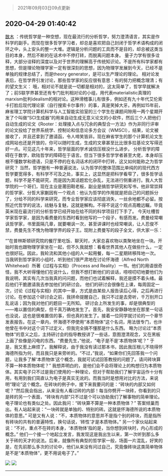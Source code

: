 > 2021年09月03日09点更新
<link rel="stylesheet" href="https://cdn.jsdelivr.net/gh/taotie6/sampleJSON@main/css/photo_show.css">


 ## 2020-04-29 01:40:42 

 [㪚木](https://www.coolapk.com/feed/18445833?shareKey=YTA4NDEwOGZjMWZlNjEzMTc1NDY~) ：传统哲学是一种空想，现在最流行的分析哲学，努力澄清语言，其实是作科学的副手。而现在很多哲学学习者，却总是喜欢把自己封闭于哲学术语构成的闭环之中，头上安头的整一大堆。逻辑是分析问题的工具而不是目的，却总被这类当目的本身，然后不断的在话术中不停打转，而脱离问题本身。<!--break-->
量子力学有很多诠释，大部分诠释的深度以及对于世界的理解高于传统知识论。不是所有科学家都有思想，但是理论物理学家一定有很深刻的思想，因为物理学发展到今天，已经不是单独的规律总结了，而是theory generator，是可以生产理论的理论。
相对论发表后，在哲学界引发讨论，那些哲学家的反应很有意思：有的努力把概念理清；有的望文生义： 哦，相对论不就是说一切都是相对的，这太简单了，哲学早就解决了；前S联学界甚至还有专门批判相对论的小组，用代表materialistic真理的marxism批判idealism的相对论。这种滑稽事儿有很多，例如还有九十年代艾伦索卡打脸后现代理论家（自行搜索卡尔事件）的事，真是笑掉大牙。再例如15年前，麻省理工学院计算机科学与人工智能实验室的三个学生在课题间隙用一两个星期开发了个叫做“SCI生成器”的用来自动生成无意义论文的小软件，然后三个人把他们自动生成的论文《Rooter：处理接入点与冗余的典型合一方法》作为非同行评审的论文投给了世界系统学、控制论和信息论多方会议（WMSCI），结果，论文被接收了，并且还拿到了邀请函，令人啼笑皆非。现在麻省学生的那个计算机论文生成网站也还是开放的，你可以随时生成，生成的文章甚至比比很多拉基论文写得还好一点。可见这几十年来，哲学层面的学术诚信压根没什么进步。
分析哲学的障碍在于数学，欧陆哲学的障碍在于语言。但当下很多哲学学者甚至大佬，本身却压根不懂数学和德语，只是不停的在名词话术的闭环中打转，这又如何能称之为哲学研究？
当然，哲学圈有一种普遍说法，认为哲学的整体范围比单纯的的现代西方哲学要宽得多，有科学不可及之处，事实上，这显然是把科学看窄了，很多哲学话题，科学不是不能研究，而是因为其话题宏化杂乱，无法进行侧重进行。我人大哲学院的一个哥们，现在主业是莆田鞋老板，副业是搞哲学研究和写书，他非常崇拜的哲学家、分哲大家蒯因有一个观点：他认为哲学的作用就是把自己的问题拆分了，分给不同的科学来研究，而专业哲学家应该彻底消失，一丝余地都不必留。按照近代哲学的说法，祛魅与复魅，这就是解构。不得不说这个观点高瞻远瞩，毕竟英米现在最流行的分析哲学已经开始在给不同的科学项目打下手了。
今天吐槽哲学家哲学家，是因为看费曼的东西时看到他写的一个段子，有感而发。费曼经常嘲讽哲学家，书里面隔几章，就要嘲讽一次，甚至讲课时也经常嘲讽，让人忍俊不禁，费曼先生不愧为物理学界的段子王。现附上费曼写的段子全文，供大家一乐：

“”在普林斯顿研究院的餐厅里吃饭、聊天时，大家总喜欢物以类聚地坐在一块。开始时我也跟物理学家坐在一起，但不久我就想：看看世界其他人在做些什么，一定也很好玩。因此，我轮流和其他小组的人一起用餐，每一二星期转移阵地一次。
当我转到哲学家的小组时，听到他们很严肃地在讨论怀海德（Alfred North Whitehead）所著《过程与实相》（Process and Reality）一书。他们的用语很奇怪，我不大听得懂他们在说什么，但我不想打断他们的谈话，唠唠叨叨地要他们为我说明，其实有几次当我真的问问题，而他们也试着解释，我还是摸不着头绪。最后他们干脆邀请我去参加他们的研讨会。
他们的研讨会很像在上课，每周固定一次，讨论《过程与实相》的其中一章，方式是由某些人报告读后心得，之后再进行讨论。在参加这个研讨会之前，我拼命提醒自己，我只不过是去旁听，千万别开口乱说话；因为我对他们的题目一无所知。
研讨会上所发生的事，却是很典型的——难以置信的典型，但千真万确地发生了。首先，我安安静静地坐在那里一句话也没说，这也是很难置信的事，但也真的发生了。接着一位同学就讨论的一个章节发表报告。在这一章内，怀海德不停使用“本质物体”这个名词，用法很专门，也许他曾在书中对这个词下过定义，但我完全搞不懂那是什么东西。
略为讨论过“本质物体”的意义之后，主持研讨会的指导教授讲了一些话，意图澄清观念，又在黑板上画了些像是闪电的东西。“费曼先生，”他说，“电子是不是‘本质物体’呢？”
于是，我又惹上麻烦了。我解释说，由于我没有读过那本书，因此我压根儿不晓得怀海德所指为何，而且我只是来旁听的。“不过，”我说，“如果你们先回答我一个问题，让我多了解‘本质物体’这个概念，我就可试试回答教授的问题了。请问砖块算不算一种本质物体呢？”
我想弄明白的，是他们会不会将理论上的构想归为本质物体。其实电子只不过是我们使用的一种理论，但对于帮助我们了解宇宙运作十分有用，有用到我们简直认为电子是真实无讹的。而我当时是想用对比的方法，来说明“理论”这个概念。在砖块的例子中，接下来我要问的是：“砖块的内部又如何呢？”然后我会指出，从来没有人看过砖的内部！每当你劈开一块砖，你看到的只是砖的另一个表面，“砖块有内部”只不过是个可以协助我们了解事物的简单理论。电子理论也有类似之处。因此我问：“砖块算不算是一种本质物体？”
答案倾巢而出。有人站起来说：“一块砖就是单独的、特别的砖。这就是怀海德所说的本质物体的意思。”
可是又有人说：“不，本质物体的意思并不是指个别的砖块，而是指所有砖块的共有的普遍特性，换句话说，‘砖性’才是本质物体。”
另一个家伙站起来说：“不对，重点不在砖的本身，‘本质物体’指的是，当你想到砖块时，内心形成的概念。”
他们一个接一个地起立发言，我发现这是我出生以来，第一次听到那么多关于砖的天才的说法。后来，就像所有典型的哲学家一般，场面一片混乱，好笑的是，在先前那么多次的讨论中，他们从来没有问过自己，究竟像砖块这类简单物体是不是“本质物体”，更不用说电子了。” 

<div class="album">
<img class="img-item" src="http://image.coolapk.com/feed/2018/1217/07/1081091_1545003920_5732@216x196.gif" />
<img class="img-item" src="http://image.coolapk.com/feed/2019/0314/14/1081091_1552545126_9026@277x194.gif" />
</div>

 ------- 

